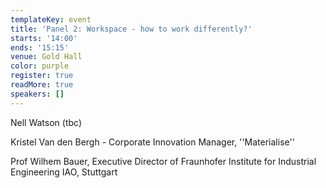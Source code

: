 ```yaml
---
templateKey: event
title: 'Panel 2: Workspace - how to work differently?'
starts: '14:00'
ends: '15:15'
venue: Gold Hall
color: purple
register: true
readMore: true
speakers: []
---
```


Nell Watson (tbc)

Kristel Van den Bergh - Corporate Innovation Manager, ''Materialise''

Prof Wilhem Bauer, Executive Director of Fraunhofer Institute for Industrial Engineering IAO, Stuttgart
